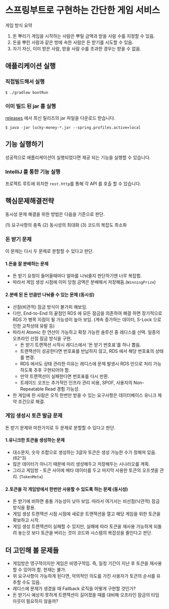 # 스프링부트로 구현하는 간단한 게임 서비스

게임 방식 요약
1. 돈 뿌리기 게임을 시작하는 사람은 뿌릴 금액과 받을 사람 수를 지정할 수 있음.
2. 돈을 뿌린 사람과 같은 방에 속한 사람은 돈 받기를 시도할 수 있음.
3. 자기 자신, 이미 받은 사람, 받을 사람 수를 초과한 경우는 받을 수 없음.

## 애플리케이션 실행

### 직접빌드해서 실행

```shell
$ ./gradlew bootRun
```



### 이미 빌드 된 jar 를 실행

[releases](https://github.com/iamkyu/lucky-money/releases) 에서 최신 릴리즈의 jar 파일을 다운로드 받습니다.

```shell
$ java -jar lucky-money-*.jar --spring.profiles.active=local
```



## 기능 실행하기

성공적으로 애플리케이션이 실행되었다면 제공 되는 기능을 실행할 수 있습니다.



### IntelliJ 를 통한 기능 실행

프로젝트 루트에 위치한 `rest.http`를 통해 각 API 를 호출 할 수 있습니다.



## 핵심문제해결전략

동시성 문제 해결을 위한 방법은 다음을 기준으로 판단.

(1) 요구사항의 충족 (2) 동시성의 최대화 (3) 코드의 복잡도 최소화



### 돈 받기 문제

이 문제는 다시 두 문제로 분할할 수 있다고 판단.



#### 1.돈을 잘 분배하는 문제

- 돈 받기 요청이 들어올때마다 얼마를 나눠줄지 판단하기엔 너무 복잡함.
- 따라서 게임 생성 시점에 이미 당첨 금액은 분배해서 저장해둠.(`WinningPrize`)



#### 2.분배 된 돈 만큼만 나눠줄 수 있는 문제 (동시성)

- 선점(비관적) 잠금 방식이 불가피 해보임.
- 다만, End-to-End 의 끝점인 RDS 에 모든 잠금을 의존하여 해결 하면 장기적으로 RDS 가 병목 지점이 될 가능성이 높아 보임. (계속 증가하는 데이터, S-Lock 으로 인한 교착상태 유발 등)
- 따라서 Atomic 한 연산이 가능하고 확장 가능한 솔루션 중 레디스를 선택. 일종의 오프라인 선점 잠금 방식을 구현.
  - 돈 받기 트랜잭션 시작시 레디스에서 '돈 받기 번호표'를 하나 뽑음.
  - 트랜잭션이 성공한다면 번호표를 반납하지 않고, RDS 에서 해당 번호표의 상태를 변경.
  - RDS 에서도 상태 관리한 이유는 레디스에 문제 발생시 RDS 만으로 처리 가능하도록 추후 구현되어야 함.
  - 만약 트랜잭션이 실패한다면 번호표를 다시 반환.
  - 트레이드 오프는 추가적인 인프라 관리 비용, SPOF, 사용자의 Non-Repeatable Read 경험 가능성.
- 한 게임에 한 사람은 오직 한번만 받을 수 있는 요구사항은 데이터베이스 유니크 제약 조건으로 해결.



### 게임 생성시 토큰 발급 문제

돈 받기 문제와 마찬가지로 두 문제로 분할할 수 있다고 판단.



#### 1.유니크한 토큰을 생성하는 문제

- 대소문자, 숫자 조합으로 생성하는 3글자 토큰은 생성 가능한 수가 정해져 있음. (62^3)
- 많은 데이터가 아니기 때문에 미리 생성해두고 저장해두는 시나리오를 계획.
- 그리고 게임방 - 토큰 사이에 메타 데이터를 두고 마지막 사용한 토큰의 오프셋을 관리. (`TokenMeta`)



#### 2.토큰을 각 게임방에서 한번만 사용할 수 있도록 하는 문제 (동시성)

- 돈 받기에 비하면 충돌 가능성이 낮아 보임. 따라서 여기서는 비선점(낙관적) 잠금 방식을 활용.
- 게임 생성 트랜잭션 시점 시점에 새로운 트랜잭션을 열고 해당 게임을 위한 토큰을 확보하고 시작.
- 게임 생성 트랜잭션이 실패할 수 있지만, 실패에 따라 토큰을 재사용 가능하게 되돌려 놓는것 보다 토큰을 버리는 것이 코드와 시스템의 복잡성을 줄인다고 판단.





## 더 고민해 볼 문제들

- 게임방은 영구적이지만 게임은 비영구적임. 즉, 일정 기간이 지난 후 토큰을 재사용할 수 있어야 함. 현재는 불가.
- 위 요구사항이 가능하게 된다면, 악의적인 의도를 가진 사용자가 토큰의 순서를 유추할 수도 있음.
- 레디스에 문제가 생겼을 때 Fallback 로직을 어떻게 구현할 것인가?
- 돈 받기시 예상치 못하게 트랜잭션이 길어졌을 때를 대비해 오프라인 잠금의 타임 아웃이 필요하지 않을까?